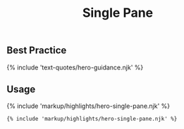 ﻿---
title: Single Pane
summary: A image next to a solid block of color with text and a link.
tags: hero block
layout: page-guide
eleventyNavigation:
  key: Single Pane
  parent: Hero Blocks
  order: 1
  excerpt: A image next to a solid block of color with text and a link.
  img: /img/illustrations/illus-single-pane.svg
---

## Best Practice

{% include 'text-quotes/hero-guidance.njk' %}

## Usage

{% include 'markup/highlights/hero-single-pane.njk' %}

``` html
{% include 'markup/highlights/hero-single-pane.njk' %}
```
